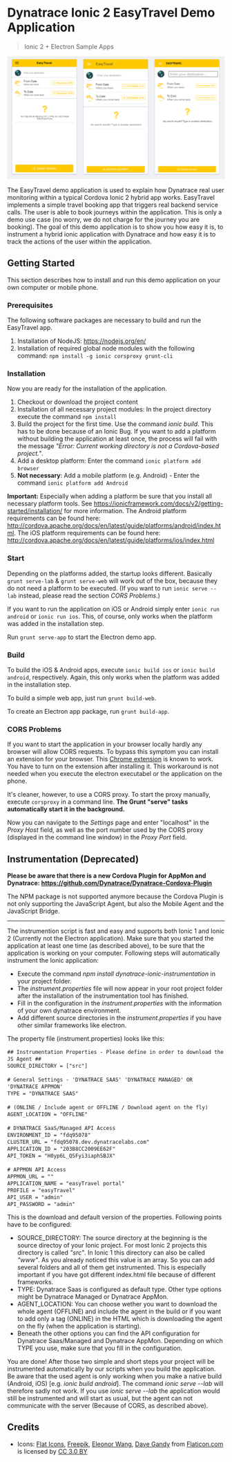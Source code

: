 # Dynatrace Ionic 2 EasyTravel Demo Application
> Ionic 2 + Electron Sample Apps

![Screenshot](docs/screenshot.PNG?raw=true "Screenshot of the app")

The EasyTravel demo application is used to explain how Dynatrace real user monitoring within a typical Cordova Ionic 2 hybrid app works. EasyTravel implements a simple travel booking app that triggers real backend service calls. The user is able to book journeys within the application. This is only a demo use case (no worry, we do not charge for the journey you are booking). The goal of this demo application is to show you how easy it is, to instrument a hybrid ionic application with Dynatrace and how easy it is to track the actions of the user within the application.

## Getting Started

This section describes how to install and run this demo application on your own computer or mobile phone.

### Prerequisites

The following software packages are necessary to build and run the EasyTravel app.

1. Installation of NodeJS: https://nodejs.org/en/
2. Installation of required global node modules with the following command: `npm install -g ionic corsproxy grunt-cli`

### Installation

Now you are ready for the installation of the application.

1. Checkout or download the project content
2. Installation of all necessary project modules: In the project directory execute the command `npm install`
3. Build the project for the first time. Use the command *ionic build*. This has to be done because of an Ionic Bug. If you want to add a platform without building the application at least once, the process will fail with the message *"Error: Current working directory is not a Cordova-based project."*.
3. Add a desktop platform: Enter the command `ionic platform add browser`
4. **Not necessary**: Add a mobile platform (e.g. Android) - Enter the command `ionic platform add Android`

**Important:** Especially when adding a platform be sure that you install all necessary platform tools. See https://ionicframework.com/docs/v2/getting-started/installation/ for more information. The Android platform requirements can be found here: http://cordova.apache.org/docs/en/latest/guide/platforms/android/index.html. The iOS platform requirements can be found here: http://cordova.apache.org/docs/en/latest/guide/platforms/ios/index.html

### Start

Depending on the platforms added, the startup looks different. Basically `grunt serve-lab` & `grunt serve-web` will work out of the box, because they do not need a platform to be executed. (If you want to run `ionic serve --lab` instead, please read the section *CORS Problems*.)

If you want to run the application on iOS or Android simply enter `ionic run android` or `ionic run ios`. This, of course, only works when the platform was added in the installation step.

Run `grunt serve-app` to start the Electron demo app.

### Build

To build the iOS & Android apps, execute `ionic build ios` or `ionic build android`, respectively. Again, this only works when the platform was added in the installation step.

To build a simple web app, just run `grunt build-web`.

To create an Electron app package, run `grunt build-app`.

### CORS Problems

If you want to start the application in your browser locally hardly any browser will allow CORS requests. To bypass this symptom you can install an extension for your browser. This [Chrome extension](https://chrome.google.com/webstore/detail/cors/dboaklophljenpcjkbbibpkbpbobnbld?utm_source=chrome-app-launcher-info-dialog) is known to work. You have to turn on the extension after installing it. This workaround is not needed when you execute the electron executabel or the application on the phone.

It's cleaner, however, to use a CORS proxy. To start the proxy manually, execute `corsproxy` in a command line. **The Grunt "serve" tasks automatically start it in the background.**

Now you can navigate to the *Settings* page and enter "localhost" in the *Proxy Host* field, as well as the port number used by the CORS proxy (displayed in the command line window) in the *Proxy Port* field.

## Instrumentation (Deprecated)

**Please be aware that there is a new Cordova Plugin for AppMon and Dynatrace: https://github.com/Dynatrace/Dynatrace-Cordova-Plugin**

The NPM package is not supported anymore because the Cordova Plugin is not only supporting the JavaScript Agent, but also the Mobile Agent and the JavaScript Bridge.

------------------

The instrumention script is fast and easy and supports both Ionic 1 and Ionic 2 (Currently not the Electron application). Make sure that you started the application at least one time (as described above), to be sure that the application is working on your computer. Following steps will automatically instrument the Ionic application:

* Execute the command *npm install dynatrace-ionic-instrumentation* in your project folder.
* The *instrument.properties* file will now appear in your root project folder after the installation of the instrumentation tool has finished.
* Fill in the configuration in the *instrument.properties* with the information of your own dynatrace environment.
* Add different source directories in the *instrument.properties* if you have other similar frameworks like electron.

The property file (instrument.properties) looks like this:

```
## Instrumentation Properties - Please define in order to download the JS Agent ##
SOURCE_DIRECTORY = ["src"]

# General Settings - 'DYNATRACE SAAS' 'DYNATRACE MANAGED' OR 'DYNATRACE APPMON'
TYPE = "DYNATRACE SAAS"

# (ONLINE / Include agent or OFFLINE / Download agent on the fly)
AGENT_LOCATION = "OFFLINE"

# DYNATRACE SaaS/Managed API Access 
ENVIRONMENT_ID = "fdq95078" 
CLUSTER_URL = "fdq95078.dev.dynatracelabs.com"
APPLICATION_ID = "203B8CC2009EE62F"
API_TOKEN = "H0yp6L_QSFyi3iaphSBJX"

# APPMON API Access
APPMON_URL = ""
APPLICATION_NAME = "easyTravel portal"
PROFILE = "easyTravel"
API_USER = "admin"
API_PASSWORD = "admin"
```

This is the download and default version of the properties. Following points have to be configured:

* SOURCE_DIRECTORY: The source directory at the beginning is the source directoy of your Ionic project. For most Ionic 2 projects this directory is called *"src"*. In Ionic 1 this directory can also be called *"www"*. As you already noticed this value is an array. So you can add several folders and all of them get instrumented. This is especially important if you have got different index.html file because of different frameworks.
* TYPE: Dynatrace Saas is configured as default type. Other type options might be Dynatrace Managed or Dynatrace AppMon. 
* AGENT_LOCATION: You can choose wether you want to download the whole agent (OFFLINE) and include the agent in the build or if you want to add only a tag (ONLINE) in the HTML which is downloading the agent on the fly (when the application is starting). 
* Beneath the other options you can find the API configuration for Dynatrace Saas/Managed and Dynatrace AppMon. Depending on which TYPE you use, make sure that you fill in the configuration. 

You are done! After those two simple and short steps your project will be instrumented automatically by our scripts when you build the application. Be aware that the used agent is only working when you make a native build (Android, iOS) [e.g. *ionic build android*]. The command *ionic serve --lab* will therefore sadly not work. If you use *ionic serve --lab* the application would still be instrumented and will start as usual, but the agent can not communicate with the server (Because of CORS, as described above). 

## Credits

* Icons: [Flat Icons](http://www.flaticon.com/authors/flat-icons), [Freepik](http://www.flaticon.com/authors/freepik), [Eleonor Wang](http://www.flaticon.com/authors/eleonor-wang), [Dave Gandy](http://www.flaticon.com/authors/dave-gandy) from [Flaticon.com](http://www.flaticon.com) is licensed by [CC 3.0 BY](http://creativecommons.org/licenses/by/3.0/)
